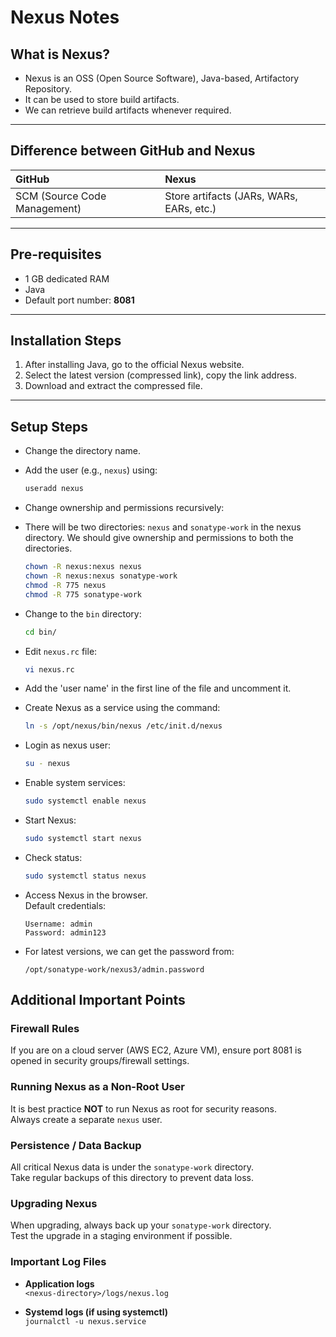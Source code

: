 
# Nexus Notes

## What is Nexus?
- Nexus is an OSS (Open Source Software), Java-based, Artifactory Repository.
- It can be used to store build artifacts.
- We can retrieve build artifacts whenever required.

---

## Difference between GitHub and Nexus

| GitHub | Nexus |
| :----- | :---- |
| SCM (Source Code Management) | Store artifacts (JARs, WARs, EARs, etc.) |

---

## Pre-requisites
- 1 GB dedicated RAM
- Java
- Default port number: **8081**

---

## Installation Steps

1. After installing Java, go to the official Nexus website.
2. Select the latest version (compressed link), copy the link address.
3. Download and extract the compressed file.

---

## Setup Steps

- Change the directory name.
- Add the user (e.g., `nexus`) using:
  
  ```bash
  useradd nexus
  ```

- Change ownership and permissions recursively:
- There will be two directories: `nexus` and `sonatype-work` in the nexus directory.
  We should give ownership and permissions to both the directories.

  ```bash
  chown -R nexus:nexus nexus
  chown -R nexus:nexus sonatype-work
  chmod -R 775 nexus
  chmod -R 775 sonatype-work
  ```


- Change to the `bin` directory:

  ```bash
  cd bin/
  ```

- Edit `nexus.rc` file:

  ```bash
  vi nexus.rc
  ```

- Add the 'user name' in the first line of the file and uncomment it.

- Create Nexus as a service using the command:

  ```bash
  ln -s /opt/nexus/bin/nexus /etc/init.d/nexus
  ```

- Login as nexus user:

  ```bash
  su - nexus
  ```

- Enable system services:

  ```bash
  sudo systemctl enable nexus
  ```

- Start Nexus:

  ```bash
  sudo systemctl start nexus
  ```

- Check status:

  ```bash
  sudo systemctl status nexus
  ```

- Access Nexus in the browser.  
  Default credentials:

  ```
  Username: admin
  Password: admin123
  ```

- For latest versions, we can get the password from:

  ```
  /opt/sonatype-work/nexus3/admin.password
  ```

## Additional Important Points

### Firewall Rules
If you are on a cloud server (AWS EC2, Azure VM), ensure port 8081 is opened in security groups/firewall settings.

### Running Nexus as a Non-Root User
It is best practice **NOT** to run Nexus as root for security reasons.  
Always create a separate `nexus` user.

### Persistence / Data Backup
All critical Nexus data is under the `sonatype-work` directory.  
Take regular backups of this directory to prevent data loss.

### Upgrading Nexus
When upgrading, always back up your `sonatype-work` directory.  
Test the upgrade in a staging environment if possible.

### Important Log Files

- **Application logs**  
  `<nexus-directory>/logs/nexus.log`

- **Systemd logs (if using systemctl)**  
  `journalctl -u nexus.service`

